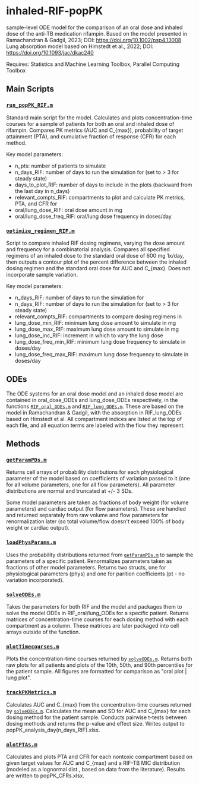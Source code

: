 # inhaled-RIF-popPK
sample-level ODE model for the comparison of an oral dose and inhaled dose of the anti-TB medication rifampin.
Based on the model presented in Ramachandran & Gadgil, 2023; DOI: https://doi.org/10.1002/psp4.13008
Lung absorption model based on Himstedt et al., 2022; DOI: https://doi.org/10.1093/jac/dkac240

Requires: Statistics and Machine Learning Toolbox, Parallel Computing Toolbox

## Main Scripts
### [`run_popPK_RIF.m`](./run_popPK_RIF.m)
Standard main script for the model. Calculates and plots concentration-time courses for a sample of patients for both an oral and inhaled dose of rifampin. Compares PK metrics (AUC and C_{max}), probability of target attainment (PTA), and cumulative fraction of response (CFR) for each method.

Key model parameters:
- n_pts: number of patients to simulate
- n_days_RIF: number of days to run the simulation for (set to > 3 for steady state)
- days_to_plot_RIF: number of days to include in the plots (backward from the last day in n_days)
- relevant_compts_RIF: compartments to plot and calculate PK metrics, PTA, and CFR for
- oral/lung_dose_RIF: oral dose amount in mg
- oral/lung_dose_freq_RIF: oral/lung dose frequency in doses/day

### [`optimize_regimen_RIF.m`](./optimize_regimen_RIF.m)
Script to compare inhaled RIF dosing regimens, varying the dose amount and frequency for a combinatorial analysis. Compares all specified regimens of an inhaled dose to the standard oral dose of 600 mg 1x/day, then outputs a contour plot of the percent difference between the inhaled dosing regimen and the standard oral dose for AUC and C_{max}. Does not incorporate sample variation.

Key model parameters:
- n_days_RIF: number of days to run the simulation for
- n_days_RIF: number of days to run the simulation for (set to > 3 for steady state)
- relevant_compts_RIF: compartments to compare dosing regimens in
- lung_dose_min_RIF: minimum lung dose amount to simulate in mg
- lung_dose_max_RIF: maximum lung dose amount to simulate in mg
- lung_dose_inc_RIF: increment in which to vary the lung dose
- lung_dose_freq_min_RIF: minimum lung dose frequency to simulate in doses/day
- lung_dose_freq_max_RIF: maximum lung dose frequency to simulate in doses/day

## ODEs
The ODE systems for an oral dose model and an inhaled dose model are contained in oral_dose_ODEs and lung_dose_ODEs respectively, in the functions [`RIF_oral_ODEs.m`](./RIF_oral_ODEs.m) and [`RIF_lung_ODEs.m`](./RIF_lung_ODEs.m). These are based on the model in Ramachandran & Gadgil, with the absorption in RIF_lung_ODEs based on Himstedt et al. All compartment indices are listed at the top of each file, and all equation terms are labeled with the flow they represent.

## Methods
### [`getParamPDs.m`](./getParamPDs.m)
Returns cell arrays of probability distributions for each physiological parameter of the model based on coefficients of variation passed to it (one for all volume parameters, one for all flow parameters). All parameter distributions are normal and truncated at +/- 3 SDs.

Some model parameters are taken as fractions of body weight (for volume parameters) and cardiac output (for flow parameters). These are handled and returned separately from raw volume and flow parameters for renormalization later (so total volume/flow doesn't exceed 100% of body weight or cardiac output).

### [`loadPhysParams.m`](./loadPhysParams.m)
Uses the probability distributions returned from [`getParamPDs.m`](./getParamPDs.m) to sample the parameters of a specific patient. Renormalizes parameters taken as fractions of other model parameters. Returns two structs, one for physiological parameters (phys) and one for parition coefficients (pt - no variation incorporated).

### [`solveODEs.m`](./solveODEs.m)
Takes the parameters for both RIF and the model and packages them to solve the model ODEs in RIF_oral/lung_ODEs for a specific patient. Returns matrices of concentration-time courses for each dosing method with each compartment as a column. These matrices are later packaged into cell arrays outside of the function.

### [`plotTimecourses.m`](./plotTimecourses.m)
Plots the concentration-time courses returned by [`solveODEs.m`](./solveODEs.m). Returns both raw plots for all patients and plots of the 10th, 50th, and 90th percentiles for the patient sample. All figures are formatted for comparison as "oral plot | lung plot".

### [`trackPKMetrics.m`](./trackPKMetrics.m)
Calculates AUC and C_{max} from the concentration-time courses returned by [`solveODEs.m`](./solveODEs.m). Calculates the mean and SD for AUC and C_{max} for each dosing method for the patient sample. Conducts pairwise t-tests between dosing methods and returns the p-value and effect size. Writes output to popPK_analysis_day(n_days_RIF).xlsx.

### [`plotPTAs.m`](./plotPTAs.m)
Calculates and plots PTA and CFR for each nontoxic compartment based on given target values for AUC and C_{max} and a RIF-TB MIC distribution (modeled as a lognormal dist., based on data from the literature). Results are written to popPK_CFRs.xlsx.
